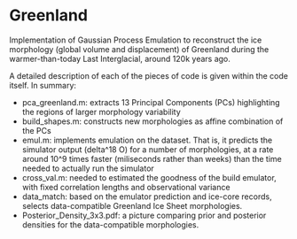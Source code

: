 # Greenland
Implementation of Gaussian Process Emulation to reconstruct the ice morphology (global volume and displacement) of Greenland during the warmer-than-today Last Interglacial, around 120k years ago.

A detailed description of each of the pieces of code is given within the code itself. In summary:
- pca_greenland.m: extracts 13 Principal Components (PCs) highlighting the regions of larger morphology variability
- build_shapes.m:  constructs new morphologies as affine combination of the PCs
- emul.m:          implements emulation on the dataset. That is, it predicts the simulator output (delta^18 O) for a number of morphologies, at a rate around 10^9 times faster (miliseconds rather than weeks) than the time needed to actually run the simulator
- cross_val.m:     needed to estimated the goodness of the build emulator, with fixed correlation lengths and observational variance
- data_match:      based on the emulator prediction and ice-core records, selects data-compatible Greenland Ice Sheet morphologies.
- Posterior_Density_3x3.pdf: a picture comparing prior and posterior densities for the data-compatible morphologies.
